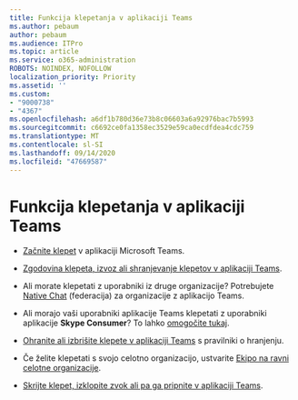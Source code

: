 ```yaml
---
title: Funkcija klepetanja v aplikaciji Teams
ms.author: pebaum
author: pebaum
ms.audience: ITPro
ms.topic: article
ms.service: o365-administration
ROBOTS: NOINDEX, NOFOLLOW
localization_priority: Priority
ms.assetid: ''
ms.custom:
- "9000738"
- "4367"
ms.openlocfilehash: a6df1b780d36e73b8c06603a6a92976bac7b5993
ms.sourcegitcommit: c6692ce0fa1358ec3529e59ca0ecdfdea4cdc759
ms.translationtype: MT
ms.contentlocale: sl-SI
ms.lasthandoff: 09/14/2020
ms.locfileid: "47669587"
---
```

# <a name="teams-chat-functionality"></a>Funkcija klepetanja v aplikaciji Teams

- [Začnite klepet](https://support.office.com/article/start-a-chat-in-teams-0c71b32b-c050-4930-a887-5afbe742b3d8) v aplikaciji Microsoft Teams.

- [Zgodovina klepeta, izvoz ali shranjevanje klepetov v aplikaciji Teams](https://docs.microsoft.com/alchemyinsights/chat-history-in-microsoft-teams).

- Ali morate klepetati z uporabniki iz druge organizacije? Potrebujete [Native Chat](https://docs.microsoft.com/microsoftteams/native-chat-for-external-users) (federacija) za organizacije z aplikacijo Teams.

- Ali morajo vaši uporabniki aplikacije Teams klepetati z uporabniki aplikacije **Skype Consumer**? To lahko [omogočite tukaj](https://docs.microsoft.com/microsoftteams/manage-external-access#step-1---enable-your-organization-to-communicate-with-another-teams-organization). 

- [Ohranite ali izbrišite klepete v aplikaciji Teams](https://docs.microsoft.com/microsoftteams/retention-policies) s pravilniki o hranjenju.

- Če želite klepetati s svojo celotno organizacijo, ustvarite [Ekipo na ravni celotne organizacije](https://docs.microsoft.com/microsoftteams/create-an-org-wide-team).

- [Skrijte klepet, izklopite zvok ali pa ga pripnite v aplikaciji Teams](https://support.office.com/article/hide-mute-or-pin-a-chat-in-teams-9aee02ef-713d-495b-8a73-9762d8e4b066).

